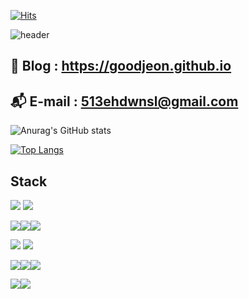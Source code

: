 [![Hits](https://hits.seeyoufarm.com/api/count/incr/badge.svg?url=https%3A%2F%2Fgithub.com%2FGoodjeon&count_bg=%236829CD&title_bg=%236829CD&icon=github.svg&icon_color=%23FFFFFF&title=Hits&edge_flat=false)](https://hits.seeyoufarm.com)

![header](https://capsule-render.vercel.app/api?type=rounded&color=auto&height=300&section=header&text=GoodJeon&fontSize=90)

## 📔 Blog : <https://goodjeon.github.io>
## 📬 E-mail : <513ehdwnsl@gmail.com>

![Anurag's GitHub stats](https://github-readme-stats.vercel.app/api?username=goodjeon&show_icons=true&theme=buefy)

[![Top Langs](https://github-readme-stats.vercel.app/api/top-langs/?username=goodjeon)](https://github.com/anuraghazra/github-readme-stats)



<!--
<a href="https://goodjeon.github.io/">
    <img src = "https://img.shields.io/badge/MY%20BLOG-yellow?&style=flat&logo=github&logoColor=black" style="height : auto; margin-right : 2px;"/>
</a>
-->

## Stack
<img src="https://img.shields.io/badge/Python-512BD4?style=flat-square&logo=python&logoColor=white"> <img src="https://img.shields.io/badge/Swift-ffffff?style=flat-square&logo=swift&logoColor=black">

<img src="https://img.shields.io/badge/MySQL-512BD4?style=flat-square&logo=mysql&logoColor=white"><img src="https://img.shields.io/badge/Oracle-512BD4?style=flat-square&logo=oracle&logoColor=white"><img src="https://img.shields.io/badge/MongoDB-512BD4?style=flat-square&logo=MongoDB&logoColor=white">

<img src="https://img.shields.io/badge/Amazon AWS-512BD4?style=flat-square&logo=amazon aws&logoColor=white">

<img src="https://img.shields.io/badge/Django-512BD4?style=flat-square&logo=django&logoColor=white">

<img src="https://img.shields.io/badge/Hadoop-512BD4?style=flat-square&logo=apache hadoop&logoColor=black"><img src="https://img.shields.io/badge/PySpark-512BD4?style=flat-square&logo=apache spark&logoColor=white"><img src="https://img.shields.io/badge/Ubuntu-512BD4?style=flat-square&logo=ubuntu&logoColor=white">

<img src="https://img.shields.io/badge/ElasticSearch-512BD4?style=flat-square&logo=elasticsearch&logoColor=white"><img src="https://img.shields.io/badge/Logstash-512BD4?style=flat-square&logo=Logstash&logoColor=white">


